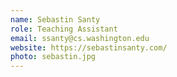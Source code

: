 ```yaml
---
name: Sebastin Santy
role: Teaching Assistant
email: ssanty@cs.washington.edu
website: https://sebastinsanty.com/
photo: sebastin.jpg
---
```


